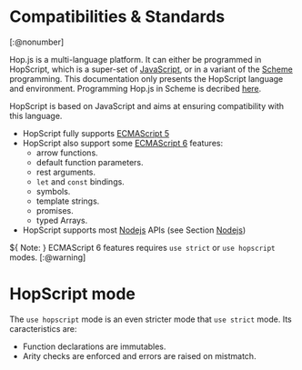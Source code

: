 Compatibilities & Standards
===========================
[:@nonumber]

Hop.js is a multi-language platform. It can either be programmed
in HopScript, which is a super-set of [JavaScript][es5], or in
a variant of the [Scheme][r5rs] programming. This documentation only
presents the HopScript language and environment. Programming Hop.js
in Scheme is decribed [here](http://hop.inria.fr/hop/doc).

HopScript is based on JavaScript and aims at ensuring compatibility
with this language.

  * HopScript fully supports [ECMAScript 5][es5]
  * HopScript also support some [ECMAScript 6][es6] features:
    * arrow functions.
    * default function parameters.
    * rest arguments.
    * `let` and `const` bindings.
    * symbols.
    * template strings.
    * promises.
    * typed Arrays.
  * HopScript supports most [Nodejs][nodejs] APIs (see Section
  [Nodejs](nodejs.html))
    
${ <span class="label label-warning">Note:</span> }
 ECMAScript 6 features requires `use strict` or `use hopscript` modes.
[:@warning]

HopScript mode
==============

The `use hopscript` mode is an even stricter mode that `use strict` mode.
Its caracteristics are:

  * Function declarations are immutables.
  * Arity checks are enforced and errors are raised on mistmatch.

[es5]: http://www.ecma-international.org/ecma-262/5.1
[es6]: http://www.ecma-international.org/ecma-262/6.0
[nodejs]: https://nodejs.org/api
[r5rs]: http://www-sop.inria.fr/indes/fp/Bigloo/doc/r5rs.html
